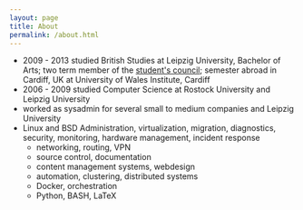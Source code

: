```yaml
---
layout: page
title: About
permalink: /about.html
---
```

- 2009 - 2013 studied British Studies at Leipzig University, Bachelor of Arts; two term member of the [student's council](http://uni-leipzig.de/~fsranam/); semester abroad in Cardiff, UK at University of Wales Institute, Cardiff
- 2006 - 2009 studied Computer Science at Rostock University and Leipzig University
- worked as sysadmin for several small to medium companies and Leipzig University
- Linux and BSD Administration, virtualization, migration, diagnostics, security, monitoring, hardware management, incident response
  - networking, routing, VPN
  - source control, documentation
  - content management systems, webdesign
  - automation, clustering, distributed systems
  - Docker, orchestration
  - Python, BASH, LaTeX
